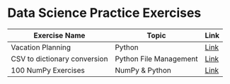 # Data Science Practice Exercises

| Exercise Name                | Topic                  | Link                                |
| ---------------------------- | ---------------------- | ----------------------------------- |
| Vacation Planning            | Python                 | [Link](./vacation_planning.ipynb)   |
| CSV to dictionary conversion | Python File Management | [Link](./csv_to_dictionary.ipynb)   |
| 100 NumPy Exercises          | NumPy & Python         | [Link](./100_numPy_exercises.ipynb) |
